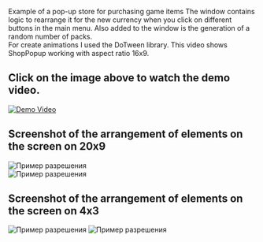 Example of a pop-up store for purchasing game items 
The window contains logic to rearrange it for the new currency when you click on different buttons in the main menu.
Also added to the window is the generation of a random number of packs.  
For create animations I used the DoTween library.
This video shows ShopPopup working with aspect ratio 16x9.  

## Click on the image above to watch the demo video.
[![Demo Video](https://img.youtube.com/vi/JKOSLGyI3c8/0.jpg)](https://youtu.be/JKOSLGyI3c8)

## Screenshot of the arrangement of elements on the screen on 20x9  
![Пример разрешения](https://github.com/timoncosoi/ExampleUIPopups/blob/main/Screen/Image%20Sequence_001_0000.jpg)  
![Пример разрешения](https://github.com/timoncosoi/ExampleUIPopups/blob/main/Screen/Image%20Sequence_002_0000.jpg)
## Screenshot of the arrangement of elements on the screen on 4x3  
![Пример разрешения](https://github.com/timoncosoi/ExampleUIPopups/blob/main/Screen/Image%20Sequence_003_0000.jpg)
![Пример разрешения](https://github.com/timoncosoi/ExampleUIPopups/blob/main/Screen/Image%20Sequence_004_0000.jpg)
